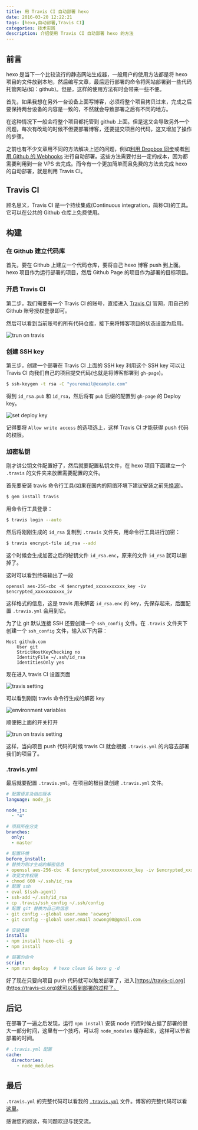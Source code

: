 ```yaml
---
title: 用 Travis CI 自动部署 hexo
date: 2016-03-20 12:22:21
tags: [hexo,自动部署,Travis CI]
categories: 技术实践
description: 介绍使用 Travis CI 自动部署 hexo 的方法
---
```


## 前言

hexo 是当下一个比较流行的静态网站生成器，一般用户的使用方法都是将 hexo 项目的文件放到本地，然后编写文章，最后运行部署的命令将网站部署到一些代码托管网站(如：github)。但是，这样的使用方法有时会带来一些不便。

首先，如果我想在另外一台设备上面写博客，必须将整个项目拷贝过来，完成之后要保持两台设备的内容是一致的，不然就会导致部署之后有不同的地方。

在这种情况下一般会将整个项目都托管到 github 上面。但是这又会导致另外一个问题，每次有改动的时候不但要部署博客，还要提交项目的代码，这又增加了操作的步骤。

之前也有不少文章用不同的方法解决上述的问题，例如[利用 Dropbox 同步](http://lucifr.com/2013/06/02/hexo-on-cloud-with-dropbox-and-vps/)或者[利用 Github 的 Webhooks](http://blog.sunnyyan.com/2015/05/01/hexo-auto-generate/) 进行自动部署。这些方法需要付出一定的成本，因为都需要利用到一台 VPS 去完成。而今有一个更加简单而且免费的方法去完成 hexo 的自动部署，就是利用 Travis CI。

## Travis CI 

顾名思义，Travis CI 是一个持续集成(Continuous integration，简称CI)的工具。它可以在公共的 Github 仓库上免费使用。

## 构建

### 在 Github 建立代码库

首先，要在 Github 上建立一个代码仓库，要将自己 hexo 博客 push 到上面。hexo 项目作为运行部署的项目，然后 Github Page 的项目作为部署的目标项目。

### 开启 Travis CI

第二步，我们需要有一个 Travis CI 的账号，直接进入 [Travis CI](https://travis-ci.org/) 官网，用自己的 Github 账号授权登录即可。

然后可以看到当前账号的所有代码仓库，接下来将博客项目的状态设置为启用。

![trun on travis](http://7q5etm.com1.z0.glb.clouddn.com/2016-03_travis-on.png)

### 创建 SSH key

第三步，创建一个部署在 Travis CI 上面的 SSH key 利用这个 SSH key 可以让 Travis CI 向我们自己的项目提交代码(也就是将博客部署到 `gh-page`)。

```bash
$ ssh-keygen -t rsa -C "youremail@example.com"
```

得到 `id_rsa.pub` 和 `id_rsa`，然后将有 `pub` 后缀的配置到 `gh-page` 的 Deploy key。

![set deploy key](http://7q5etm.com1.z0.glb.clouddn.com/2016-03_deploy-key.png)

记得要将 `Allow write access` 的选项选上，这样 Travis CI 才能获得 push 代码的权限。

### 加密私钥

刚才讲公钥文件配置好了，然后就要配置私钥文件，在 hexo 项目下面建立一个 `.travis` 的文件夹来放置需要配置的文件。

首先要安装 travis 命令行工具(如果在国内的网络环境下建议安装之前先[换源](https://ruby.taobao.org/))。

```bash
$ gem install travis
```

用命令行工具登录：

```bash
$ travis login --auto
```

然后将刚刚生成的 `id_rsa` 复制到 `.travis` 文件夹，用命令行工具进行加密：

```bash
$ travis encrypt-file id_rsa --add
```

这个时候会生成加密之后的秘钥文件 `id_rsa.enc`，原来的文件 `id_rsa` 就可以删掉了。

这时可以看到终端输出了一段

`openssl aes-256-cbc -K $encrypted_xxxxxxxxxxx_key -iv $encrypted_xxxxxxxxxxx_iv`

这样格式的信息，这是 travis 用来解密 `id_rsa.enc` 的 key，先保存起来，后面配置 `.travis.yml` 会用到它。

为了让 git 默认连接 SSH 还要创建一个 `ssh_config` 文件。在 `.travis` 文件夹下创建一个 `ssh_config` 文件，输入以下内容：

```
Host github.com
    User git
    StrictHostKeyChecking no
    IdentityFile ~/.ssh/id_rsa
    IdentitiesOnly yes
```

现在进入 travis CI 设置页面

![travis setting](http://7q5etm.com1.z0.glb.clouddn.com/2016-03_travis-setting.png)

可以看到刚刚 travis 命令行生成的解密 key

![environment variables](http://7q5etm.com1.z0.glb.clouddn.com/2016-03_environment-variables.png)

顺便把上面的开关打开

![trun on travis setting](http://7q5etm.com1.z0.glb.clouddn.com/2016-03_trun-on-travis-setting.png)

这样，当向项目 push 代码的时候 travis CI 就会根据 `.travis.yml` 的内容去部署我们的项目了。

### .travis.yml

最后就要配置 `.travis.yml`。在项目的根目录创建 `.travis.yml` 文件。

```yaml
# 配置语言及相应版本
language: node_js

node_js:
  - "4"
```

```yaml
# 项目所在分支
branches:
  only:
  - master
```

```yaml
# 配置环境
before_install:
# 替换为刚才生成的解密信息
- openssl aes-256-cbc -K $encrypted_xxxxxxxxxxxx_key -iv $encrypted_xxxxxxxxxxxx_iv -in .travis/id_rsa.enc -out ~/.ssh/id_rsa -d
# 改变文件权限
- chmod 600 ~/.ssh/id_rsa 
# 配置 ssh
- eval $(ssh-agent)
- ssh-add ~/.ssh/id_rsa
- cp .travis/ssh_config ~/.ssh/config
# 配置 git 替换为自己的信息
- git config --global user.name 'acwong'
- git config --global user.email acwong00@gmail.com

# 安装依赖
install:
- npm install hexo-cli -g
- npm install

# 部署的命令
script:
- npm run deploy  # hexo clean && hexo g -d
```

好了现在只要向项目 push 代码就可以触发部署了，进入[https://travis-ci.org](https://travis-ci.org)就可以看到部署的过程了。

## 后记

在部署了一遍之后发现，运行 `npm install` 安装 node 的库时候占据了部署的很大一部分时间，这里有一个技巧，可以将 `node_modules` 缓存起来，这样可以节省部署的时间。

```yaml
# .travis.yml 配置
cache:
  directories:
    - node_modules
``` 

## 最后

`.travis.yml` 的完整代码可以看我的 [`.travis.yml`](https://github.com/acwong00/blog/blob/master/.travis.yml) 文件。博客的完整代码可以看[这里](https://github.com/acwong00/blog)。

感谢您的阅读，有问题欢迎与我交流。
